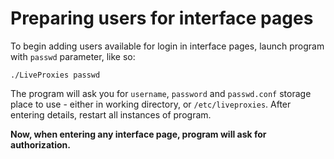 Preparing users for interface pages
===================
To begin adding users available for login in interface pages, launch program with `passwd` parameter, like so:
```
./LiveProxies passwd
```
The program will ask you for `username`, `password` and `passwd.conf` storage place to use - either in working directory, or `/etc/liveproxies`. After entering details, restart all instances of program.

**Now, when entering any interface page, program will ask for authorization.**